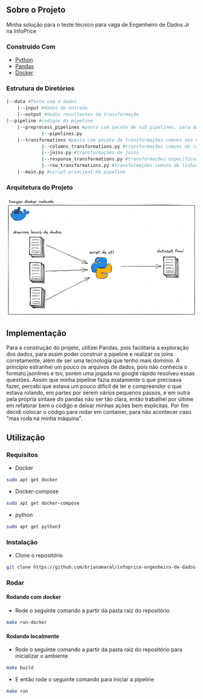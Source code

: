 ## Sobre o Projeto 
Minha solução para o teste técnico para vaga de Engenheiro de Dados Jr na InfoPrice

### Construido Com
* [Python](https://www.python.org/)
* [Pandas](https://pandas.pydata.org/)
* [Docker](https://www.docker.com/)

### Estrutura de Diretórios
```sh
|--data #Pasta com o dados
	|--input #dados de entrada
	|--output #dados resultantes da transformação
|--pipeline #codigos da pipeline
	|--preprocess_pipelines #pasta com pacote de sub pipelines, para dar mais legibilidade
             |--pipelines.py
	|--transformations #pasta com pacote de transformações comuns nos datasets
             |--columns_transformations.py #transformações comuns de colunas
             |--joins.py #transformações de joins
             |--response_transformations.py #transformações especificas para a coluna response
             |--row_transformations.py #transformações comuns de linhas
	|--main.py #script principal da pipeline
```

### Arquitetura do Projeto
![plot](./assets/arquitetura_etl.png)

## Implementação

Para a construção do projeto, utilizei Pandas, pois facilitaria a exploração dos dados, para assim poder construir a pipeline e realizar os joins corretamente, além de ser uma tecnologia que tenho mais domínio. A princípio estranhei um pouco os arquivos de dados, pois não conhecia o formato jsonlines e tsv, porém uma jogada no google rápido resolveu essas questões. Assim que minha pipeline fazia exatamente o que precisava fazer, percebi que estava um pouco dificil de ler e compreender o que estava rolando, em partes por serem vários pequenos passos, e em outra pela própria sintaxe do pandas não ser tão clara, então trabalhei por últime em refatorar bem o código e deixar minhas ações bem explicitas. Por fim decidi colocar o código para rodar em container, para não acontecer caso "mas roda na minha máquina".

## Utilização

### Requisitos
* Docker
```sh
sudo apt get docker
```
* Docker-compose
```sh
sudo apt get docker-compose
```
* python
```sh
sudo apt get python3
```

### Instalação
* Clone o repositório
```sh
git clone https://github.com/brianamaral/infoprice-engenheiro-de-dados-teste-tecnico-etl.git
```

### Rodar

#### Rodando com docker
* Rode o seguinte comando a partir da pasta raiz do repositório
```sh
make run-docker
```
#### Rodando localmente
* Rode o seguinte comando a partir da pasta raiz do repositório para inicializar o ambiente
```sh
make build
```
* E então rode o seguinte comando para iniciar a pipeline
```sh
make run
```

